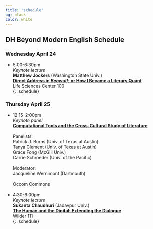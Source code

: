 ```yaml
---
title: "schedule"
bg: black
color: white
---
```


## DH Beyond Modern English Schedule

### Wednesday April 24
- 5:00-6:30pm  
*Keynote lecture*  
**Matthew Jockers** (Washington State Univ.)  
[**Direct Address in *Beowulf*; or How I Became a Literary Quant**](#keynotes)  
Life Sciences Center 100  
{: .schedule}

### Thursday April 25

- 12:15–2:00pm  
*Keynote panel*  
[**Computational Tools and the Cross-Cultural Study of Literature**](#panel)<br/>  
Panelists:  
Patrick J. Burns (Univ. of Texas at Austin)  
Tanya Clement (Univ. of Texas at Austin)  
Grace Fong (McGill Univ.)  
Carrie Schroeder (Univ. of the Pacific)<br/>    
Moderator:  
Jacqueline Wernimont (Dartmouth)<br/>      
Occom Commons<br/><br/>  
- 4:30-6:00pm  
*Keynote lecture*  
**Sukanta Chaudhuri** (Jadavpur Univ.)  
[**The Human and the Digital: Extending the Dialogue**](#keynotes)  
Wilder 111  
{: .schedule}
